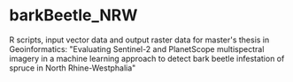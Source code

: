 # barkBeetle_NRW
R scripts, input vector data and output raster data for master's thesis in Geoinformatics:  "Evaluating Sentinel-2 and PlanetScope multispectral imagery in a machine learning approach to detect bark beetle infestation of spruce in North Rhine-Westphalia"
